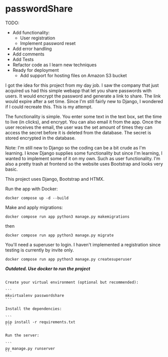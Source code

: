 # passwordShare
TODO:

 - Add functionality:
     - User registration
     - Implement password reset
 - Add error handling
 - Add comments
 - Add Tests
 - Refactor code as I learn new techniques
 - Ready for deployment
     - Add support for hosting files on Amazon S3 bucket

I got the idea for this project from my day job.  I saw the company that just acquired us had this simple webapp that let you share passwords with users.  It would encrypt the password and generate a link to share.  The link would expire after a set time.  Since I'm still fairly new to Django, I wondered if I could recreate this.  This is my attempt.

The functionality is simple.  You enter some text in the text box, set the time to live (in clicks), and encrypt.  You can also email it from the app. Once the user receives the email, the user was the set amount of times they can access the secret before it is deleted from the database.  The secret is stored encrypted in the database.

Note:  I'm still new to Django so the coding can be a bit crude as I'm learning.  I know Django supplies some functionality but since I'm learning, I wanted to implement some of it on my own.  Such as user functionality.  I'm also a pretty trash at frontend so the website uses Bootstrap and looks very basic.

This project uses Django, Bootstrap and HTMX.

Run the app with Docker:

```
docker compose up -d --build
```

Make and apply migrations:

```
docker compose run app python3 manage.py makemigrations
```

then

```
docker compose run app python3 manage.py migrate
```

You'll need a superuser to login.  I haven't implemented a registration since testing is currently by invite only.

```
docker compose run app python3 manage.py createsuperuser
```


***Outdated.  Use docker to run the project***
~~~To run the app:~~~

Create your virtual environment (optional but recommended):

```
mkvirtualenv passwordshare
```

Install the dependencies:

```
pip install -r requirements.txt
```

Run the server:

```
py manage.py runserver
```
